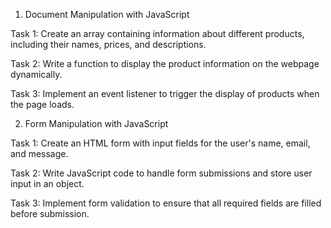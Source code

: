 1. Document Manipulation with JavaScript

Task 1: Create an array containing information about different products, including their names, prices, and descriptions.


Task 2: Write a function to display the product information on the webpage dynamically.

Task 3: Implement an event listener to trigger the display of products when the page loads.





2. Form Manipulation with JavaScript


Task 1: Create an HTML form with input fields for the user's name, email, and message.

Task 2: Write JavaScript code to handle form submissions and store user input in an object.

Task 3: Implement form validation to ensure that all required fields are filled before submission.